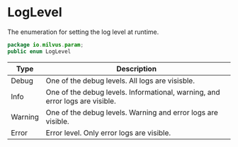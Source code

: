 # LogLevel

The enumeration for setting the log level at runtime.

```Java
package io.milvus.param;
public enum LogLevel
```

| Type    | Description                                                                  |
|---------|------------------------------------------------------------------------------|
| Debug   | One of the debug levels. All logs are visisble.                              |
| Info    | One of the debug levels. Informational, warning, and error logs are visible. |
| Warning | One of the debug levels. Warning and error logs are visible.                 |
| Error   | Error level. Only error logs are visible.                                    |


